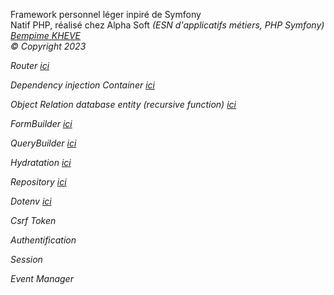 Framework personnel léger inpiré de Symfony<br> 
Natif PHP,
réalisé chez Alpha Soft <em>(ESN d'applicatifs métiers, PHP Symfony)<br>
<a href="https://www.linkedin.com/in/bempime-kheve/" target="_blank"> Bempime KHEVE</a><br>
&copy; Copyright 2023 


Router
<a href="https://github.com/Juju075/php_framework/blob/main/src/Framework/Router/Router.php" target="_blank"> ici
</a><br>


Dependency injection Container
<a href="https://github.com/Juju075/php_framework/blob/main/src/Framework/Container/Container.php" target="_blank"> ici </a><br>

Object Relation database entity (recursive function)
<a href="https://github.com/Juju075/php_framework/blob/main/src/Framework/Database/Schema.php" target="_blank"> ici </a><br>


FormBuilder
<a href="https://github.com/Juju075/php_framework/blob/main/src/Form/Type/PostType.php" target="_blank"> ici </a><br>

QueryBuilder
<a href="https://github.com/Juju075/php_framework/blob/main/src/Framework/Database/EntityManager.php" target="_blank"> 
ici </a><br>

Hydratation
<a href="https://github.com/Juju075/php_framework/blob/main/src/Framework/Database/Hydrator.php" target="_blank">
ici </a><br>

Repository
<a href="https://github.com/Juju075/php_framework/blob/main/src/Framework/Repository/AbstractRepository.php" target="_blank">
ici </a><br>


Dotenv
<a href="https://github.com/Juju075/php_framework/blob/main/src/Framework/Database/DotEnv.php" target="_blank">
ici </a><br>

Csrf Token

Authentification

Session

Event Manager
